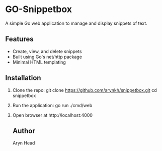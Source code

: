 # GO-Snippetbox

A simple Go web application to manage and display snippets of text. 

## Features
- Create, view, and delete snippets
- Built using Go's net/http package
- Minimal HTML templating

## Installation

1. Clone the repo:
    git clone https://github.com/arynkh/snippetbox.git
    cd snippetbox

2. Run the application: 
    go run ./cmd/web

3. Open browser at http://localhost:4000


    ## Author

    Aryn Head